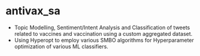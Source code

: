 # antivax_sa

* Topic Modelling, Sentiment/Intent Analysis and Classification of tweets related to vaccines and vaccination using a custom aggregated dataset.
* Using Hyperopt to employ various SMBO algorithms for Hyperparameter optimization of various ML classifiers. 
